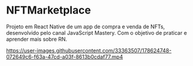 # NFTMarketplace
Projeto em React Native de um app de compra e venda de NFTs, desenvolvido pelo canal JavaScript Mastery. Com o objetivo de praticar e aprender mais sobre RN.


https://user-images.githubusercontent.com/33363507/178624748-072649c6-f63a-47cd-a03f-8613b0cdaf77.mp4

